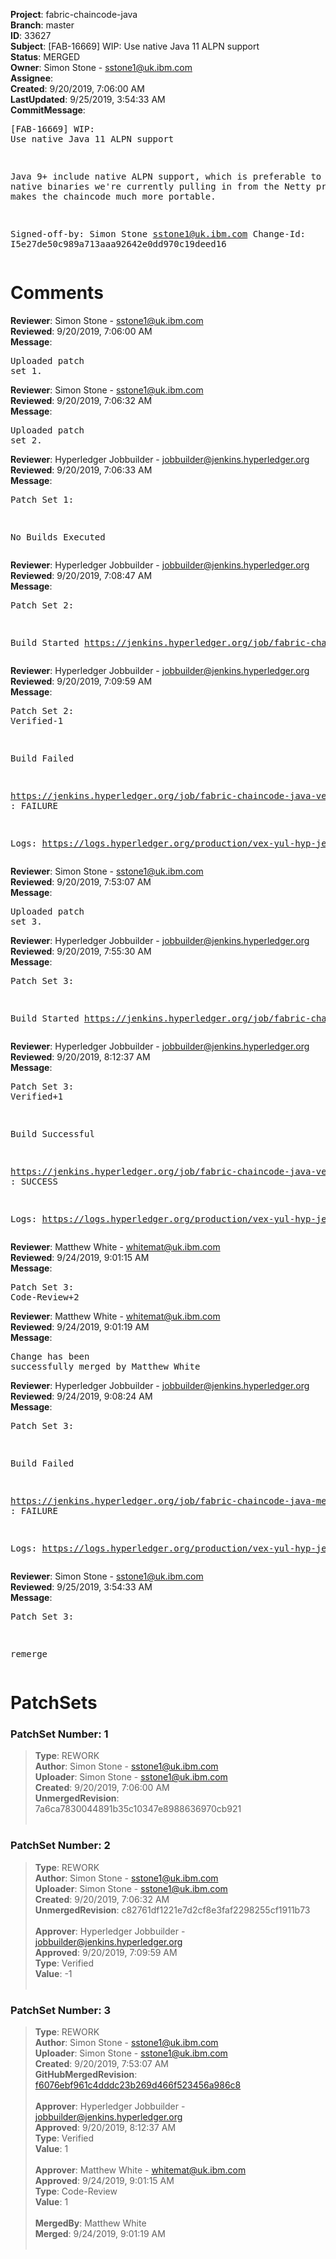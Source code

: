 <strong>Project</strong>: fabric-chaincode-java<br><strong>Branch</strong>: master<br><strong>ID</strong>: 33627<br><strong>Subject</strong>: [FAB-16669] WIP: Use native Java 11 ALPN support<br><strong>Status</strong>: MERGED<br><strong>Owner</strong>: Simon Stone - sstone1@uk.ibm.com<br><strong>Assignee</strong>:<br><strong>Created</strong>: 9/20/2019, 7:06:00 AM<br><strong>LastUpdated</strong>: 9/25/2019, 3:54:33 AM<br><strong>CommitMessage</strong>:<br><pre>[FAB-16669] WIP: Use native Java 11 ALPN support

Java 9+ include native ALPN support, which is
preferable to the native binaries we're currently
pulling in from the Netty project - it makes
the chaincode much more portable.

Signed-off-by: Simon Stone <sstone1@uk.ibm.com>
Change-Id: I5e27de50c989a713aaa92642e0dd970c19deed16
</pre><h1>Comments</h1><strong>Reviewer</strong>: Simon Stone - sstone1@uk.ibm.com<br><strong>Reviewed</strong>: 9/20/2019, 7:06:00 AM<br><strong>Message</strong>: <pre>Uploaded patch set 1.</pre><strong>Reviewer</strong>: Simon Stone - sstone1@uk.ibm.com<br><strong>Reviewed</strong>: 9/20/2019, 7:06:32 AM<br><strong>Message</strong>: <pre>Uploaded patch set 2.</pre><strong>Reviewer</strong>: Hyperledger Jobbuilder - jobbuilder@jenkins.hyperledger.org<br><strong>Reviewed</strong>: 9/20/2019, 7:06:33 AM<br><strong>Message</strong>: <pre>Patch Set 1:

No Builds Executed</pre><strong>Reviewer</strong>: Hyperledger Jobbuilder - jobbuilder@jenkins.hyperledger.org<br><strong>Reviewed</strong>: 9/20/2019, 7:08:47 AM<br><strong>Message</strong>: <pre>Patch Set 2:

Build Started https://jenkins.hyperledger.org/job/fabric-chaincode-java-verify-x86_64/311/</pre><strong>Reviewer</strong>: Hyperledger Jobbuilder - jobbuilder@jenkins.hyperledger.org<br><strong>Reviewed</strong>: 9/20/2019, 7:09:59 AM<br><strong>Message</strong>: <pre>Patch Set 2: Verified-1

Build Failed 

https://jenkins.hyperledger.org/job/fabric-chaincode-java-verify-x86_64/311/ : FAILURE

Logs: https://logs.hyperledger.org/production/vex-yul-hyp-jenkins-3/fabric-chaincode-java-verify-x86_64/311</pre><strong>Reviewer</strong>: Simon Stone - sstone1@uk.ibm.com<br><strong>Reviewed</strong>: 9/20/2019, 7:53:07 AM<br><strong>Message</strong>: <pre>Uploaded patch set 3.</pre><strong>Reviewer</strong>: Hyperledger Jobbuilder - jobbuilder@jenkins.hyperledger.org<br><strong>Reviewed</strong>: 9/20/2019, 7:55:30 AM<br><strong>Message</strong>: <pre>Patch Set 3:

Build Started https://jenkins.hyperledger.org/job/fabric-chaincode-java-verify-x86_64/312/</pre><strong>Reviewer</strong>: Hyperledger Jobbuilder - jobbuilder@jenkins.hyperledger.org<br><strong>Reviewed</strong>: 9/20/2019, 8:12:37 AM<br><strong>Message</strong>: <pre>Patch Set 3: Verified+1

Build Successful 

https://jenkins.hyperledger.org/job/fabric-chaincode-java-verify-x86_64/312/ : SUCCESS

Logs: https://logs.hyperledger.org/production/vex-yul-hyp-jenkins-3/fabric-chaincode-java-verify-x86_64/312</pre><strong>Reviewer</strong>: Matthew White - whitemat@uk.ibm.com<br><strong>Reviewed</strong>: 9/24/2019, 9:01:15 AM<br><strong>Message</strong>: <pre>Patch Set 3: Code-Review+2</pre><strong>Reviewer</strong>: Matthew White - whitemat@uk.ibm.com<br><strong>Reviewed</strong>: 9/24/2019, 9:01:19 AM<br><strong>Message</strong>: <pre>Change has been successfully merged by Matthew White</pre><strong>Reviewer</strong>: Hyperledger Jobbuilder - jobbuilder@jenkins.hyperledger.org<br><strong>Reviewed</strong>: 9/24/2019, 9:08:24 AM<br><strong>Message</strong>: <pre>Patch Set 3:

Build Failed 

https://jenkins.hyperledger.org/job/fabric-chaincode-java-merge-x86_64/107/ : FAILURE

Logs: https://logs.hyperledger.org/production/vex-yul-hyp-jenkins-3/fabric-chaincode-java-merge-x86_64/107</pre><strong>Reviewer</strong>: Simon Stone - sstone1@uk.ibm.com<br><strong>Reviewed</strong>: 9/25/2019, 3:54:33 AM<br><strong>Message</strong>: <pre>Patch Set 3:

remerge</pre><h1>PatchSets</h1><h3>PatchSet Number: 1</h3><blockquote><strong>Type</strong>: REWORK<br><strong>Author</strong>: Simon Stone - sstone1@uk.ibm.com<br><strong>Uploader</strong>: Simon Stone - sstone1@uk.ibm.com<br><strong>Created</strong>: 9/20/2019, 7:06:00 AM<br><strong>UnmergedRevision</strong>: 7a6ca7830044891b35c10347e8988636970cb921<br><br></blockquote><h3>PatchSet Number: 2</h3><blockquote><strong>Type</strong>: REWORK<br><strong>Author</strong>: Simon Stone - sstone1@uk.ibm.com<br><strong>Uploader</strong>: Simon Stone - sstone1@uk.ibm.com<br><strong>Created</strong>: 9/20/2019, 7:06:32 AM<br><strong>UnmergedRevision</strong>: c82761df1221e7d2cf8e3faf2298255cf1911b73<br><br><strong>Approver</strong>: Hyperledger Jobbuilder - jobbuilder@jenkins.hyperledger.org<br><strong>Approved</strong>: 9/20/2019, 7:09:59 AM<br><strong>Type</strong>: Verified<br><strong>Value</strong>: -1<br><br></blockquote><h3>PatchSet Number: 3</h3><blockquote><strong>Type</strong>: REWORK<br><strong>Author</strong>: Simon Stone - sstone1@uk.ibm.com<br><strong>Uploader</strong>: Simon Stone - sstone1@uk.ibm.com<br><strong>Created</strong>: 9/20/2019, 7:53:07 AM<br><strong>GitHubMergedRevision</strong>: [f6076ebf961c4dddc23b269d466f523456a986c8](https://github.com/hyperledger/fabric-chaincode-java/commit/f6076ebf961c4dddc23b269d466f523456a986c8)<br><br><strong>Approver</strong>: Hyperledger Jobbuilder - jobbuilder@jenkins.hyperledger.org<br><strong>Approved</strong>: 9/20/2019, 8:12:37 AM<br><strong>Type</strong>: Verified<br><strong>Value</strong>: 1<br><br><strong>Approver</strong>: Matthew White - whitemat@uk.ibm.com<br><strong>Approved</strong>: 9/24/2019, 9:01:15 AM<br><strong>Type</strong>: Code-Review<br><strong>Value</strong>: 1<br><br><strong>MergedBy</strong>: Matthew White<br><strong>Merged</strong>: 9/24/2019, 9:01:19 AM<br><br></blockquote>